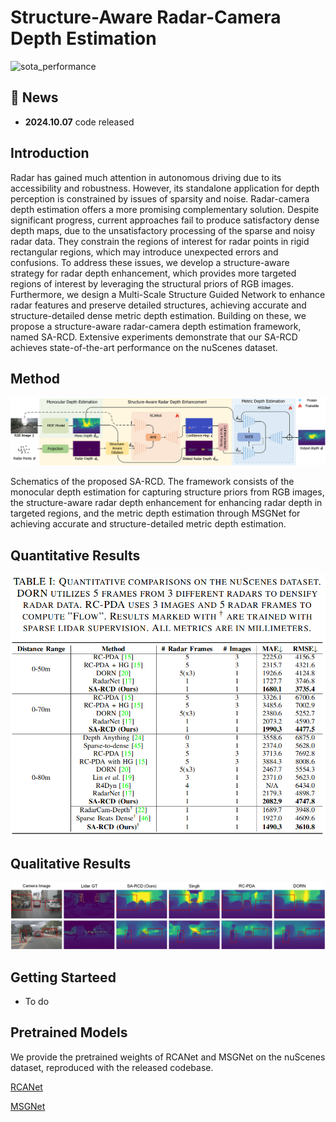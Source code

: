 # Structure-Aware Radar-Camera Depth Estimation

![sota_performance](./fig/sota_performance.gif)

## 🚀 News

- **2024.10.07** code released

## Introduction
Radar has gained much attention in autonomous driving due to its accessibility and robustness. However, its standalone application for depth perception is constrained by issues of sparsity and noise. Radar-camera depth estimation offers a more promising complementary solution. Despite significant progress, current approaches fail to produce satisfactory dense depth maps, due to the unsatisfactory processing of the sparse and noisy radar data. They constrain the regions of interest for radar points in rigid rectangular regions, which may introduce unexpected errors and confusions. To address these issues, we develop a structure-aware strategy for radar depth enhancement, which provides more targeted regions of interest by leveraging the structural priors of RGB images. Furthermore, we design a Multi-Scale Structure Guided Network to enhance radar features and preserve detailed structures, achieving accurate and structure-detailed dense metric depth estimation. Building on these, we propose a structure-aware radar-camera depth estimation framework, named SA-RCD. Extensive experiments demonstrate that our SA-RCD achieves state-of-the-art performance on the nuScenes dataset.

## Method

![overview](./fig/framework.png)

Schematics of the proposed SA-RCD. The framework consists of the monocular depth estimation for capturing structure priors from RGB images, the structure-aware radar depth enhancement for enhancing radar depth in targeted regions, and the metric depth estimation through MSGNet for achieving accurate and structure-detailed metric depth estimation.

## Quantitative Results

![nuScenes](./fig/quantitative_comparisons.png)

## Qualitative Results

![nuScenes](./fig/qualitative_comparisons.png)

## Getting Starteed

- To do

## Pretrained Models

We provide the pretrained weights of RCANet and MSGNet on the nuScenes dataset, reproduced with the released codebase.

[RCANet](https://github.com/FreyZhangYeh/SA-RCD/releases/download/checkpoints/MSGNet-480000.pth)

[MSGNet](https://github.com/FreyZhangYeh/SA-RCD/releases/download/checkpoints/RCANet-870000.pth)